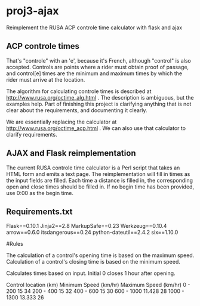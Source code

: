 # proj3-ajax
Reimplement the RUSA ACP controle time calculator with flask and ajax

## ACP controle times

That's "controle" with an 'e', because it's French, although "control" is also accepted.  Controls are points where 
a rider must obtain proof of passage, and control[e] times are the minimum and maximum times by which the rider must
arrive at the location.  

The algorithm for calculating controle times is described at http://www.rusa.org/octime_alg.html . The description is ambiguous, but the examples help.  Part of finishing this project is clarifying anything that is not clear about the requirements, and documenting it clearly. 

We are essentially replacing the calculator at http://www.rusa.org/octime_acp.html .  We can also use that calculator to clarify requirements.  

## AJAX and Flask reimplementation

The current RUSA controle time calculator is a Perl script that takes an HTML form and emits a text page. The reimplementation will fill in times as the input fields are filled.  Each time a distance is filled in, the corresponding open and close times should be filled in.   If no begin time has been provided, use 0:00 as the begin time. 


## Requirements.txt

Flask==0.10.1
Jinja2==2.8
MarkupSafe==0.23
Werkzeug==0.10.4
arrow==0.6.0
itsdangerous==0.24
python-dateutil==2.4.2
six==1.10.0

#Rules

The calculation of a control's opening time is based on the maximum speed. Calculation of a control's closing time is based on the minimum speed.

Calculates times based on input. Initial 0 closes 1 hour after opening.

Control location (km)	Minimum Speed (km/hr)	Maximum Speed (km/hr)
0 - 200	                15	                34
200 - 400		15			32
400 - 600		15			30
600 - 1000		11.428			28
1000 - 1300		13.333			26
